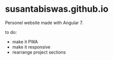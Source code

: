 # susantabiswas.github.io
Personel website made with Angular 7.

to do:
- make it PWA
- make it responsive
- rearrange project sections
